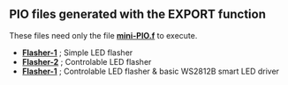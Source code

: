## PIO files generated with the EXPORT function ##

These files need only the file [****mini-PIO.f****](..mini-PIO.f) to execute.

- [****Flasher-1****](Flash-1.f) ; Simple LED flasher
- [****Flasher-2****](Flash-2.f) ; Controlable LED flasher
- [****Flasher-1****](Multiflash.f) ; Controlable LED flasher & basic WS2812B smart LED driver

